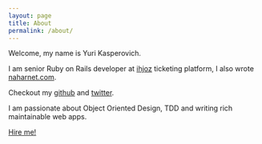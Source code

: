 ```yaml
---
layout: page
title: About
permalink: /about/
---
```


Welcome, my name is Yuri Kasperovich.

I am senior Ruby on Rails developer at [ihjoz](http://www.ihjoz.com) ticketing platform, I also wrote 
[naharnet.com](http://www.naharnet.com).

Checkout my [github](http://github.com/yukas) and
[twitter](http://twitter.com/yukas).

I am passionate about Object Oriented Design, TDD and writing rich maintainable
web apps.

[Hire me!](mailto:ykas.gg@gmail.com)

